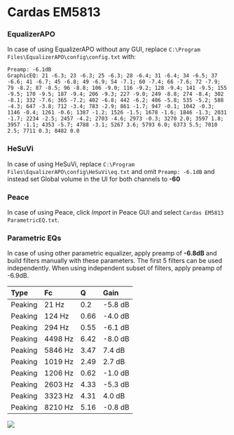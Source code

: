 # Cardas EM5813

### EqualizerAPO
In case of using EqualizerAPO without any GUI, replace `C:\Program Files\EqualizerAPO\config\config.txt`
with:
```
Preamp: -6.1dB
GraphicEQ: 21 -6.3; 23 -6.3; 25 -6.3; 28 -6.4; 31 -6.4; 34 -6.5; 37 -6.6; 41 -6.7; 45 -6.8; 49 -6.9; 54 -7.1; 60 -7.4; 66 -7.6; 72 -7.9; 79 -8.2; 87 -8.5; 96 -8.8; 106 -9.0; 116 -9.2; 128 -9.4; 141 -9.5; 155 -9.5; 170 -9.5; 187 -9.4; 206 -9.3; 227 -9.0; 249 -8.8; 274 -8.4; 302 -8.1; 332 -7.6; 365 -7.2; 402 -6.8; 442 -6.2; 486 -5.8; 535 -5.2; 588 -4.3; 647 -3.8; 712 -3.4; 783 -2.9; 861 -1.7; 947 -0.1; 1042 -0.3; 1146 -0.4; 1261 -0.6; 1387 -1.2; 1526 -1.5; 1678 -1.6; 1846 -1.3; 2031 -1.7; 2234 -2.5; 2457 -4.2; 2703 -4.6; 2973 -0.3; 3270 2.0; 3597 1.8; 3957 -1.1; 4353 -5.7; 4788 -3.1; 5267 3.6; 5793 6.0; 6373 5.5; 7010 2.5; 7711 0.3; 8482 0.0
```

### HeSuVi
In case of using HeSuVi, replace `C:\Program Files\EqualizerAPO\config\HeSuVi\eq.txt` and omit `Preamp:
-6.1dB` and instead set Global volume in the UI for both channels to **-60**

### Peace
In case of using Peace, click *Import* in Peace GUI and select `Cardas EM5813 ParametricEQ.txt`.

### Parametric EQs
In case of using other parametric equalizer, apply preamp of **-6.8dB** and build filters manually
with these parameters. The first 5 filters can be used independently.
When using independent subset of filters, apply preamp of -6.9dB.

| Type    | Fc      |    Q | Gain    |
|:--------|:--------|:-----|:--------|
| Peaking | 21 Hz   | 0.2  | -5.8 dB |
| Peaking | 124 Hz  | 0.66 | -4.0 dB |
| Peaking | 294 Hz  | 0.55 | -6.1 dB |
| Peaking | 4498 Hz | 6.42 | -8.0 dB |
| Peaking | 5846 Hz | 3.47 | 7.4 dB  |
| Peaking | 1019 Hz | 2.49 | 2.7 dB  |
| Peaking | 1206 Hz | 0.62 | -1.0 dB |
| Peaking | 2603 Hz | 4.33 | -5.3 dB |
| Peaking | 3323 Hz | 4.31 | 4.0 dB  |
| Peaking | 8210 Hz | 5.16 | -0.8 dB |

![](https://raw.githubusercontent.com/jaakkopasanen/AutoEq/master/results/innerfidelity/sbaf-serious/Cardas%20EM5813/Cardas%20EM5813.png)